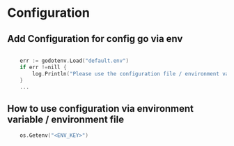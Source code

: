 #  Configuration

## Add Configuration for config go via env
```go

    err := godotenv.Load("default.env")
    if err !=nill {
        log.Println("Please use the configuration file / environment variables: %s", err)
    }
    ...    

```

## How to use configuration via environment variable / environment file
```go
    os.Getenv("<ENV_KEY>")
```

